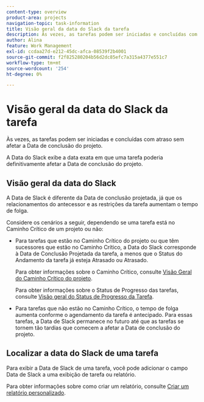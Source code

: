 ```yaml
---
content-type: overview
product-area: projects
navigation-topic: task-information
title: Visão geral da data do Slack da tarefa
description: Às vezes, as tarefas podem ser iniciadas e concluídas com atraso sem afetar a Data de conclusão do projeto.
author: Alina
feature: Work Management
exl-id: ccdaa27d-e212-45dc-afca-08539f2b4001
source-git-commit: f2f825280204b56d2dc85efc7a315a4377e551c7
workflow-type: tm+mt
source-wordcount: '254'
ht-degree: 0%

---
```


# Visão geral da data do Slack da tarefa

Às vezes, as tarefas podem ser iniciadas e concluídas com atraso sem afetar a Data de conclusão do projeto.

A Data do Slack exibe a data exata em que uma tarefa poderia definitivamente afetar a Data de conclusão do projeto.

## Visão geral da data do Slack

A Data de Slack é diferente da Data de conclusão projetada, já que os relacionamentos do antecessor e as restrições da tarefa aumentam o tempo de folga.

Considere os cenários a seguir, dependendo se uma tarefa está no Caminho Crítico de um projeto ou não:

* Para tarefas que estão no Caminho Crítico do projeto ou que têm sucessores que estão no Caminho Crítico, a Data do Slack corresponde à Data de Conclusão Projetada da tarefa, a menos que o Status do Andamento da tarefa já esteja Atrasado ou Atrasado.

  Para obter informações sobre o Caminho Crítico, consulte [Visão Geral do Caminho Crítico do projeto](../../../manage-work/tasks/manage-tasks/critical-path.md).

  Para obter informações sobre o Status de Progresso das tarefas, consulte [Visão geral do Status de Progresso da Tarefa](../../../manage-work/tasks/task-information/task-progress-status.md).

* Para tarefas que não estão no Caminho Crítico, o tempo de folga aumenta conforme o agendamento da tarefa é antecipado. Para essas tarefas, a Data de Slack permanece no futuro até que as tarefas se tornem tão tardias que comecem a afetar a Data de conclusão do projeto.

## Localizar a data do Slack de uma tarefa

Para exibir a Data de Slack de uma tarefa, você pode adicionar o campo Data de Slack a uma exibição de tarefa ou relatório.

Para obter informações sobre como criar um relatório, consulte [Criar um relatório personalizado](../../../reports-and-dashboards/reports/creating-and-managing-reports/create-custom-report.md).
